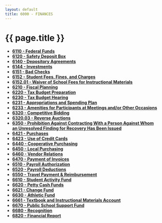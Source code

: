 ```yaml
---
layout: default
title: 6000 - FINANCES
---
```


{{ page.title }}
================

-   **[6110 - Federal Funds](po6110.html)**
-   **[6120 - Safety Deposit Box](po6120.html)**
-   **[6140 - Depository Agreements](po6140.html)**
-   **[6144 - Investments](po6144.html)**
-   **[6151 - Bad Checks](po6151.html)**
-   **[6152 - Student Fees, Fines, and Charges](po6152.html)**
-   **[6152.01 - Waiver of School Fees for Instructional
    Materials](po6152.01.html)**
-   **[6210 - Fiscal Planning](po6210.html)**
-   **[6220 - Tax Budget Preparation](po6220.html)**
-   **[6230 - Tax Budget Hearing](po6230.html)**
-   **[6231 - Appropriations and Spending Plan](po6231.html)**
-   **[6233 - Amenities for Participants at Meetings and/or Other
    Occasions](po6233.html)**
-   **[6320 - Competitive Bidding](po6320.html)**
-   **[6320.03 - Reverse Auctions](po6320.03.html)**
-   **[6350 - Prohibition Against Contracting With a Person Against Whom
    an Unresolved Finding for Recovery Has Been Issued](po6350.html)**
-   **[6421 - Purchases](po6421.html)**
-   **[6423 - Use of Credit Cards](po6423.html)**
-   **[6440 - Cooperative Purchasing](po6440.html)**
-   **[6450 - Local Purchasing](po6450.html)**
-   **[6460 - Vendor Relations](po6460.html)**
-   **[6470 - Payment of Invoices](po6470.html)**
-   **[6510 - Payroll Authorization](po6510.html)**
-   **[6520 - Payroll Deductions](po6520.html)**
-   **[6550 - Travel Payment & Reimbursement](po6550.html)**
-   **[6610 - Student Activity Fund](po6610.html)**
-   **[6620 - Petty Cash Funds](po6620.html)**
-   **[6621 - Change Fund](po6621.html)**
-   **[6630 - Athletic Fund](po6630.html)**
-   **[6661 - Textbook and Instructional Materials
    Account](po6661.html)**
-   **[6670 - Public School Support Fund](po6670.html)**
-   **[6680 - Recognition](po6680.html)**
-   **[6820 - Financial Report](po6820.html)**

